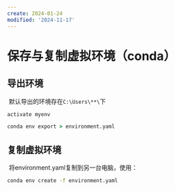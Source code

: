 ```yaml
---
create: 2024-01-24
modified: '2024-11-17'
---
```


# 保存与复制虚拟环境（conda）

## 导出环境

​	默认导出的环境存在`C:\Users\**\`下

```cmd
activate myenv

conda env export > environment.yaml
```

## 复制虚拟环境

​	将environment.yaml复制到另一台电脑，使用：

```cmd
conda env create -f environment.yaml
```